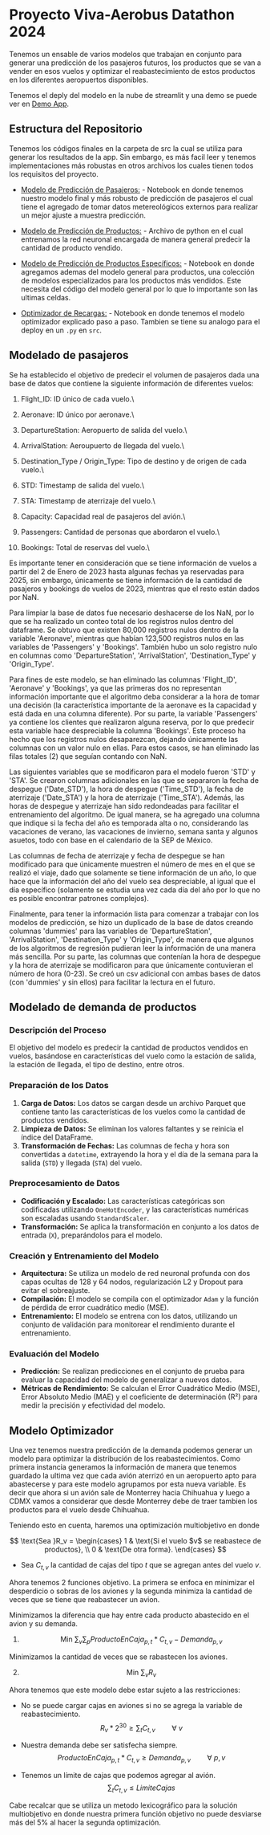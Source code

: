 # Proyecto Viva-Aerobus Datathon 2024

Tenemos un ensable de varios modelos que trabajan en conjunto para generar una predicción de los pasajeros futuros, los productos que se van a vender en esos vuelos y optimizar el reabastecimiento de estos productos en los diferentes aeropuertos disponibles. 

Tenemos el deply del modelo en la nube de streamlit y una demo se puede ver en [Demo App](https://viva-optimizer.streamlit.app/). 

## Estructura del Repositorio
Tenemos los códigos finales en la carpeta de src la cual se utiliza para generar los resultados de la app. Sin embargo, es más facil leer y tenemos implementaciones más robustas en otros archivos los cuales tienen todos los requisitos del proyecto. 

- [Modelo de Predicción de Pasajeros:](test/Passengers.ipynb) - Notebook en donde tenemos nuestro modelo final y más robusto de predicción de pasajeros el cual tiene el agregado de tomar datos metereológicos externos para realizar un mejor ajuste a muestra predicción.

- [Modelo de Predicción de Productos:](src/prod_pred.py) - Archivo de python en el cual entrenamos la red neuronal encargada de manera general predecir la cantidad de producto vendido.

- [Modelo de Predicción de Productos Específicos:](testModeloProductos.ipynb) - Notebook en donde agregamos ademas del modelo general para productos, una colección de modelos especializados para los productos más vendidos. Este necesita del código del modelo general por lo que lo importante son las ultimas celdas. 

- [Optimizador de Recargas:](test/Optimizacion/FinalModel.ipynb) - Notebook en donde tenemos el modelo optimizador explicado paso a paso. Tambien se tiene su analogo para el deploy en un ``.py`` en `src`.


## Modelado de pasajeros

Se ha establecido el objetivo de predecir el volumen de pasajeros dada una base de datos que contiene la siguiente información de diferentes vuelos:

1) Flight_ID: ID único de cada vuelo.\\

2) Aeronave: ID único por aeronave.\\

3) DepartureStation: Aeropuerto de salida del vuelo.\\

4) ArrivalStation: Aeroupuerto de llegada del vuelo.\\

5) Destination_Type / Origin_Type: Tipo de destino y de origen de cada vuelo.\\

6) STD: Timestamp de salida del vuelo.\\

7) STA: Timestamp de aterrizaje del vuelo.\\

8) Capacity: Capacidad real de pasajeros del avión.\\

9) Passengers: Cantidad de personas que abordaron el vuelo.\\

10) Bookings: Total de reservas del vuelo.\\

Es importante tener en consideración que se tiene información de vuelos a partir del 2 de Enero de 2023 hasta algunas fechas ya reservadas para 2025, sin embargo, únicamente se tiene información de la cantidad de pasajeros y bookings de vuelos de 2023, mientras que el resto están dados por NaN.

Para limpiar la base de datos fue necesario deshacerse de los NaN, por lo que se ha realizado un conteo total de los registros nulos dentro del dataframe. Se obtuvo que existen 80,000 registros nulos dentro de la variable 'Aeronave', mientras que habían 123,500 registros nulos en las variables de 'Passengers' y 'Bookings'. También hubo un solo registro nulo en columnas como 'DepartureStation', 'ArrivalStation', 'Destination_Type' y 'Origin_Type'.

Para fines de este modelo, se han eliminado las columnas 'Flight_ID', 'Aeronave' y 'Bookings', ya que las primeras dos no representan información importante que el algoritmo deba considerar a la hora de tomar una decisión (la característica importante de la aeronave es la capacidad y está dada en una columna diferente). Por su parte, la variable 'Passengers' ya contiene los clientes que realizaron alguna reserva, por lo que predecir esta variable hace despreciable la columna 'Bookings'. Este proceso ha hecho que los registros nulos desaparezcan, dejando únicamente las columnas con un valor nulo en ellas. Para estos casos, se han eliminado las filas totales (2) que seguían contando con NaN.

Las siguientes variables que se modificaron para el modelo fueron 'STD' y 'STA'. Se crearon columnas adicionales en las que se separaron la fecha de despegue ('Date_STD'), la hora de despegue ('Time_STD'), la fecha de aterrizaje ('Date_STA') y la hora de aterrizaje ('Time_STA'). Además, las horas de despegue y aterrizaje han sido redondeadas para facilitar el entrenamiento del algoritmo. De igual manera, se ha agregado una columna que indique si la fecha del año es temporada alta o no, considerando las vacaciones de verano, las vacaciones de invierno, semana santa y algunos asuetos, todo con base en el calendario de la SEP de México.

Las columnas de fecha de aterrizaje y fecha de despegue se han modificado para que únicamente muestren el número de mes en el que se realizó el viaje, dado que solamente se tiene información de un año, lo que hace que la información del año del vuelo sea despreciable, al igual que el día específico (solamente se estudia una vez cada día del año por lo que no es posible encontrar patrones complejos).

Finalmente, para tener la información lista para comenzar a trabajar con los modelos de predicción, se hizo un duplicado de la base de datos creando columnas 'dummies' para las variables de 'DepartureStation', 'ArrivalStation', 'Destination_Type' y 'Origin_Type', de manera que algunos de los algoritmos de regresión pudieran leer la información de una manera más sencilla. Por su parte, las columnas que contenían la hora de despegue y la hora de aterrizaje se modificaron para que únicamente contuvieran el número de hora (0-23). Se creó un csv adicional con ambas bases de datos (con 'dummies' y sin ellos) para facilitar la lectura en el futuro.

## Modelado de demanda de productos

### Descripción del Proceso
El objetivo del modelo es predecir la cantidad de productos vendidos en vuelos, basándose en características del vuelo como la estación de salida, la estación de llegada, el tipo de destino, entre otros.

### Preparación de los Datos

1. **Carga de Datos:** Los datos se cargan desde un archivo Parquet que contiene tanto las características de los vuelos como la cantidad de productos vendidos.
2. **Limpieza de Datos:** Se eliminan los valores faltantes y se reinicia el índice del DataFrame.
3. **Transformación de Fechas:** Las columnas de fecha y hora son convertidas a `datetime`, extrayendo la hora y el día de la semana para la salida (`STD`) y llegada (`STA`) del vuelo.

### Preprocesamiento de Datos

- **Codificación y Escalado:** Las características categóricas son codificadas utilizando `OneHotEncoder`, y las características numéricas son escaladas usando `StandardScaler`.
- **Transformación:** Se aplica la transformación en conjunto a los datos de entrada (`X`), preparándolos para el modelo.

### Creación y Entrenamiento del Modelo

- **Arquitectura:** Se utiliza un modelo de red neuronal profunda con dos capas ocultas de 128 y 64 nodos, regularización L2 y Dropout para evitar el sobreajuste.
- **Compilación:** El modelo se compila con el optimizador `Adam` y la función de pérdida de error cuadrático medio (MSE).
- **Entrenamiento:** El modelo se entrena con los datos, utilizando un conjunto de validación para monitorear el rendimiento durante el entrenamiento.

### Evaluación del Modelo

- **Predicción:** Se realizan predicciones en el conjunto de prueba para evaluar la capacidad del modelo de generalizar a nuevos datos.
- **Métricas de Rendimiento:** Se calculan el Error Cuadrático Medio (MSE), Error Absoluto Medio (MAE) y el coeficiente de determinación (R²) para medir la precisión y efectividad del modelo.

## Modelo Optimizador

Una vez tenemos nuestra predicción de la demanda podemos generar un modelo para optimizar la distribución de los reabastecimientos. Como primera instancia generamos la información de manera que tenemos guardado la ultima vez que cada avión aterrizó en un aeropuerto apto para abastecerse y para este modelo agrupamos por esta nueva variable. Es decir que ahora si un avión sale de Monterrey hacia Chihuahua y luego a CDMX vamos a considerar que desde Monterrey debe de traer tambien los productos para el vuelo desde Chihuahua. 

Teniendo esto en cuenta, haremos una optimización multiobjetivo en donde

$$
\text{Sea     }R_v = \begin{cases} 
1 & \text{Si el vuelo $v$ se reabastece de productos}, \\
0 & \text{De otra forma}.
\end{cases}
$$

- Sea $C_{t,v}$ la cantidad de cajas del tipo $t$ que se agregan antes del vuelo $v$. 

Ahora tenemos 2 funciones objetivo. La primera se enfoca en minimizar el desperdicio o sobras de los aviones y la segunda minimiza la cantidad de veces que se tiene que reabastecer un avion. 

Minimizamos la diferencia que hay entre cada producto abastecido en el avion y su demanda. 

1) $$\text{Min      } \sum_v \sum_p ProductoEnCaja_{p,t} * C_{t,v} - Demanda_{p,v}$$


Minimizamos la cantidad de veces que se rabastecen los aviones. 

2) $$\text{Min      } \sum_v R_{v}$$

Ahora tenemos que este modelo debe estar sujeto a las restricciones:

- No se puede cargar cajas en aviones si no se agrega la variable de reabastecimiento. 
$$R_v * 2^{30} \geq \sum_t C_{t,v} \quad \quad \forall\ v$$

- Nuestra demanda debe ser satisfecha siempre.
$$ProductoEnCaja_{p,t} * C_{t,v} \geq Demanda_{p,v} \quad \quad \forall \ p,v$$

- Tenemos un límite de cajas que podemos agregar al avión.
$$\sum_t C_{t,v} \leq LimiteCajas$$

Cabe recalcar que se utiliza un metodo lexicográfico para la solución multiobjetivo en donde nuestra primera función objetivo no puede desviarse más del 5% al hacer la segunda optimización. 
